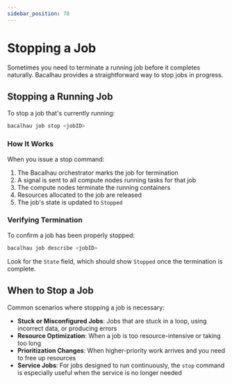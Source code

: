 ```yaml
---
sidebar_position: 70
---
```


# Stopping a Job

Sometimes you need to terminate a running job before it completes naturally. Bacalhau provides a straightforward way to stop jobs in progress.

## Stopping a Running Job

To stop a job that's currently running:

```bash
bacalhau job stop <jobID>
```

### How It Works

When you issue a stop command:

1. The Bacalhau orchestrator marks the job for termination
2. A signal is sent to all compute nodes running tasks for that job
3. The compute nodes terminate the running containers
4. Resources allocated to the job are released
5. The job's state is updated to `Stopped`

### Verifying Termination

To confirm a job has been properly stopped:

```bash
bacalhau job describe <jobID>
```

Look for the `State` field, which should show `Stopped` once the termination is complete.

## When to Stop a Job

Common scenarios where stopping a job is necessary:

- **Stuck or Misconfigured Jobs**: Jobs that are stuck in a loop, using incorrect data, or producing errors
- **Resource Optimization**: When a job is too resource-intensive or taking too long
- **Prioritization Changes**: When higher-priority work arrives and you need to free up resources
- **Service Jobs**: For jobs designed to run continuously, the `stop` command is especially useful when the service is no longer needed
